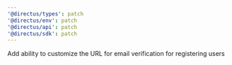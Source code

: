 ```yaml
---
'@directus/types': patch
'@directus/env': patch
'@directus/api': patch
'@directus/sdk': patch
---
```


Add ability to customize the URL for email verification for registering users
